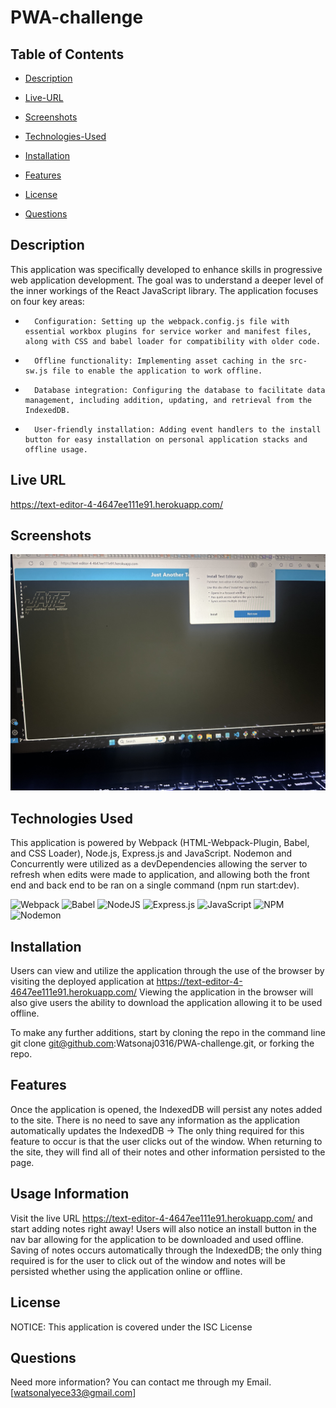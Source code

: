 # PWA-challenge


## Table of Contents

- [Description](#description)

- [Live-URL](#live-url)

- [Screenshots](#screenshots)

- [Technologies-Used](#technologies-used)

- [Installation](#installation)

- [Features](#features)

- [License](#license)

- [Questions](#questions)

## Description

This application was specifically developed to enhance skills in progressive web application development. The goal was to understand a deeper level of the inner workings of the React JavaScript library. The application focuses on four key areas:
* 		Configuration: Setting up the webpack.config.js file with essential workbox plugins for service worker and manifest files, along with CSS and babel loader for compatibility with older code.
* 		Offline functionality: Implementing asset caching in the src-sw.js file to enable the application to work offline.
* 		Database integration: Configuring the database to facilitate data management, including addition, updating, and retrieval from the IndexedDB.
* 		User-friendly installation: Adding event handlers to the install button for easy installation on personal application stacks and offline usage.


## Live URL

https://text-editor-4-4647ee111e91.herokuapp.com/

## Screenshots

![screenshot](IMG_8641.jpg) 


## Technologies Used

This application is powered by Webpack (HTML-Webpack-Plugin, Babel, and CSS Loader), Node.js, Express.js and JavaScript. Nodemon and Concurrently  were utilized as a devDependencies allowing the server to refresh when edits were made to application, and allowing both the front end and back end to be ran on a single command (npm run start:dev).

![Webpack](https://img.shields.io/badge/webpack-%238DD6F9.svg?style=for-the-badge&logo=webpack&logoColor=black)
![Babel](https://img.shields.io/badge/Babel-F9DC3e?style=for-the-badge&logo=babel&logoColor=black)
![NodeJS](https://img.shields.io/badge/node.js-6DA55F?style=for-the-badge&logo=node.js&logoColor=white)
![Express.js](https://img.shields.io/badge/express.js-%23404d59.svg?style=for-the-badge&logo=express&logoColor=%2361DAFB)
![JavaScript](https://img.shields.io/badge/javascript-%23323330.svg?style=for-the-badge&logo=javascript&logoColor=%23F7DF1E)
![NPM](https://img.shields.io/badge/NPM-%23CB3837.svg?style=for-the-badge&logo=npm&logoColor=white)
![Nodemon](https://img.shields.io/badge/NODEMON-%23323330.svg?style=for-the-badge&logo=nodemon&logoColor=%BBDEAD)

## Installation

Users can view and utilize the application through the use of the browser by visiting the deployed application at https://text-editor-4-4647ee111e91.herokuapp.com/
Viewing the application in the browser will also give users the ability to download the application allowing it to be used offline.

To make any further additions, start by cloning the repo in the command line git clone git@github.com:Watsonaj0316/PWA-challenge.git, or forking the repo.


## Features

Once the application is opened, the IndexedDB will persist any notes added to the site. There is no need to save any information as the application automatically updates the IndexedDB -> The only thing required for this feature to occur is that the user clicks out of the window. When returning to the site, they will find all of their notes and other information persisted to the page.

## Usage Information

Visit the live URL https://text-editor-4-4647ee111e91.herokuapp.com/ and start adding notes right away! Users will also notice an install button in the nav bar allowing for the application to be downloaded and used offline. Saving of notes occurs automatically through the IndexedDB; the only thing required is for the user to click out of the window and notes will be persisted whether using the application online or offline.

## License

NOTICE: This application is covered under the ISC License

## Questions

Need more information? You can contact me through my Email. 
[watsonalyece33@gmail.com]